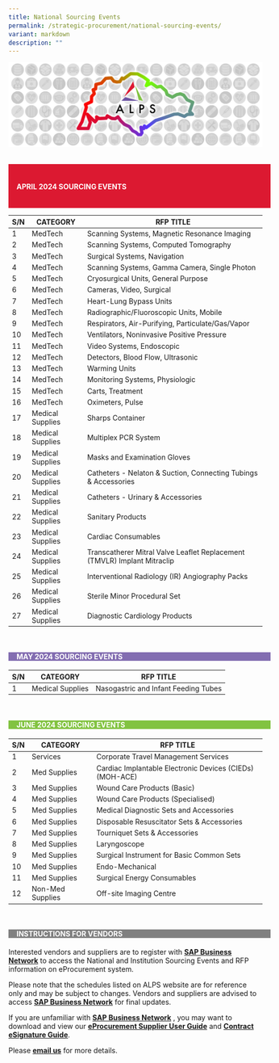 ```yaml
---
title: National Sourcing Events
permalink: /strategic-procurement/national-sourcing-events/
variant: markdown
description: ""
---
```

![](/images/alps_sourcing_events_national_1920x640_clear.png)



<br>
<div style="background-color: #DC1931; padding: 1rem 0rem 1rem 1rem; width: 100%" class="section">
			<h4 style="color: white; font-weight: bold; text-align: left;">APRIL 2024 SOURCING EVENTS</h4>
</div>



| S/N | CATEGORY | RFP TITLE |
| -------- | -------- | -------- |
| 1 | MedTech | Scanning Systems, Magnetic Resonance Imaging |
| 2 | MedTech | Scanning Systems, Computed Tomography |
| 3 | MedTech | Surgical Systems, Navigation |
| 4 | MedTech | Scanning Systems, Gamma Camera, Single Photon |
| 5 | MedTech | Cryosurgical Units, General Purpose |
| 6 | MedTech | Cameras, Video, Surgical |
| 7 | MedTech | Heart-Lung Bypass Units |
| 8 | MedTech | Radiographic/Fluoroscopic Units, Mobile |
| 9 | MedTech | Respirators, Air-Purifying, Particulate/Gas/Vapor |
| 10 | MedTech | Ventilators, Noninvasive Positive Pressure |
| 11 | MedTech | Video Systems, Endoscopic |
| 12 | MedTech | Detectors, Blood Flow, Ultrasonic |
| 13 | MedTech | Warming Units |
| 14 | MedTech | Monitoring Systems, Physiologic |
| 15 | MedTech | Carts, Treatment |
| 16 | MedTech | Oximeters, Pulse |
| 17 | Medical Supplies | Sharps Container |
| 18 | Medical Supplies | Multiplex PCR System |
| 19 | Medical Supplies | Masks and Examination Gloves |
| 20 | Medical Supplies | Catheters - Nelaton &amp; Suction, Connecting Tubings &amp; Accessories |
| 21 | Medical Supplies | Catheters - Urinary &amp; Accessories |
| 22 | Medical Supplies | Sanitary Products |
| 23 | Medical Supplies | Cardiac Consumables |
| 24 | Medical Supplies | Transcatherer Mitral Valve Leaflet Replacement (TMVLR) Implant Mitraclip |
| 25 | Medical Supplies | Interventional Radiology (IR) Angiography Packs |
| 26 | Medical Supplies | Sterile Minor Procedural Set |
| 27 | Medical Supplies | Diagnostic Cardiology Products |



<br>
<div style="background-color: #836DB1; padding-left: 1rem; width: 100%" class="section">
			<h4 style="color: white; font-weight: bold; text-align: left;">MAY 2024 SOURCING EVENTS</h4>
</div>



| S/N | CATEGORY | RFP TITLE |
| -------- | -------- | -------- |
| 1 | Medical Supplies | Nasogastric and Infant Feeding Tubes |



<br>
<div style="background-color: #82C341; padding-left: 1rem; width: 100%" class="section">
			<h4 style="color: white; font-weight: bold; text-align: left;">JUNE 2024 SOURCING EVENTS</h4>
</div>



| S/N | CATEGORY | RFP TITLE |
| -------- | -------- | -------- |
| 1 | Services | Corporate Travel Management Services |
| 2 | Med Supplies | Cardiac Implantable Electronic Devices (CIEDs) (MOH-ACE) |
| 3 | Med Supplies | Wound Care Products (Basic) |
| 4 | Med Supplies | Wound Care Products (Specialised) |
| 5 | Med Supplies | Medical Diagnostic Sets and Accessories |
| 6 | Med Supplies | Disposable Resuscitator Sets &amp; Accessories |
| 7 | Med Supplies | Tourniquet Sets &amp; Accessories |
| 8 | Med Supplies | Laryngoscope |
| 9 | Med Supplies | Surgical Instrument for Basic Common Sets |
| 10 | Med Supplies | Endo-Mechanical |
| 11 | Med Supplies | Surgical Energy Consumables |
| 12 | Non-Med Supplies | Off-site Imaging Centre |



<br>
<div style="background-color: grey; padding-left: 1rem; width: 100%" class="section">
			<h4 style="color: white; font-weight: bold; text-align: left;">INSTRUCTIONS FOR VENDORS</h4>
</div>



Interested vendors and suppliers are to register with **[SAP Business Network](https://supplier.ariba.com/)** to access the National and Institution Sourcing Events and RFP information on eProcurement system.  

Please note that the schedules listed on ALPS website are for reference only and may be subject to changes. Vendors and suppliers are advised to access **[SAP Business Network](https://supplier.ariba.com/)** for final updates.

If you are unfamiliar with **[SAP Business Network](https://supplier.ariba.com/)** , you may want to download and view our **[eProcurement Supplier User Guide](https://for.sg/alps-eprocurement-supplier-user-guide)** and **[Contract eSignature Guide](/files/Sourcing%20Events/contract_esignature_guide_v1_2.pdf)**.

Please **[email us](mailto:alps_operations@alpshealthcare.com.sg)** for more details.
